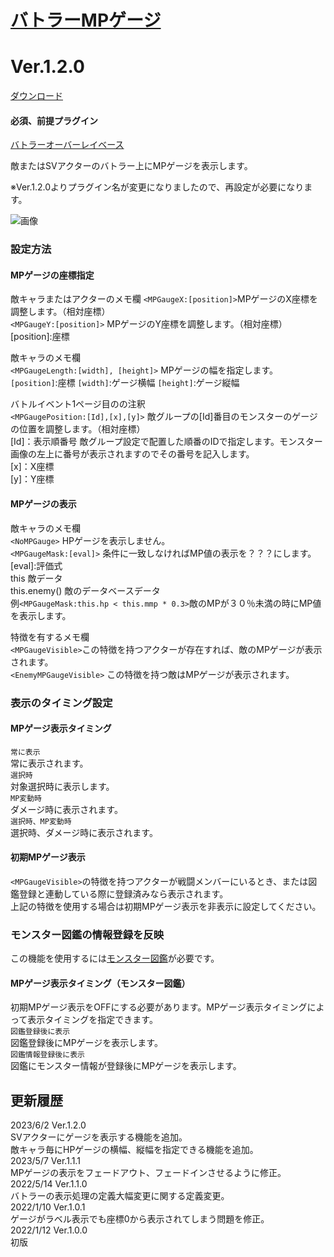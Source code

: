 # [バトラーMPゲージ](https://raw.githubusercontent.com/nuun888/MZ/master/NUUN_BattlerMPGauge.js)
# Ver.1.2.0
[ダウンロード](https://raw.githubusercontent.com/nuun888/MZ/master/NUUN_BattlerMPGauge.js)  
#### 必須、前提プラグイン
[バトラーオーバーレイベース](https://github.com/nuun888/MZ/blob/master/README/BattlerOverlayBase.md)  

敵またはSVアクターのバトラー上にMPゲージを表示します。  

※Ver.1.2.0よりプラグイン名が変更になりましたので、再設定が必要になります。  

![画像](img/mpGauge1.png)  

### 設定方法

#### MPゲージの座標指定
敵キャラまたはアクターのメモ欄
`<MPGaugeX:[position]>`MPゲージのX座標を調整します。（相対座標）  
`<MPGaugeY:[position]>` MPゲージのY座標を調整します。（相対座標）  
[position]:座標  

敵キャラのメモ欄  
`<MPGaugeLength:[width], [height]>` MPゲージの幅を指定します。
`[position]`:座標
`[width]`:ゲージ横幅
`[height]`:ゲージ縦幅

バトルイベント1ページ目のの注釈  
`<MPGaugePosition:[Id],[x],[y]>` 敵グループの[Id]番目のモンスターのゲージの位置を調整します。（相対座標）  
[Id]：表示順番号  敵グループ設定で配置した順番のIDで指定します。モンスター画像の左上に番号が表示されますのでその番号を記入します。  
[x]：X座標  
[y]：Y座標  

#### MPゲージの表示
敵キャラのメモ欄  
`<NoMPGauge>` HPゲージを表示しません。  
`<MPGaugeMask:[eval]>` 条件に一致しなければMP値の表示を？？？にします。  
[eval]:評価式  
this 敵データ  
this.enemy() 敵のデータベースデータ  
例`<MPGaugeMask:this.hp < this.mmp * 0.3>`敵のMPが３０％未満の時にMP値を表示します。  

特徴を有するメモ欄  
`<MPGaugeVisible>`この特徴を持つアクターが存在すれば、敵のMPゲージが表示されます。  
`<EnemyMPGaugeVisible>` この特徴を持つ敵はMPゲージが表示されます。  

### 表示のタイミング設定
#### MPゲージ表示タイミング
`常に表示`  
常に表示されます。  
`選択時`  
対象選択時に表示します。  
`MP変動時`   
ダメージ時に表示されます。  
`選択時、MP変動時`  
選択時、ダメージ時に表示されます。  

#### 初期MPゲージ表示  
`<MPGaugeVisible>`の特徴を持つアクターが戦闘メンバーにいるとき、または図鑑登録と連動している際に登録済みなら表示されます。  
上記の特徴を使用する場合は初期MPゲージ表示を非表示に設定してください。  

### モンスター図鑑の情報登録を反映
この機能を使用するには[モンスター図鑑](https://raw.githubusercontent.com/nuun888/MZ/master/NUUN_EnemyBook.js)が必要です。
#### MPゲージ表示タイミング（モンスター図鑑）
初期MPゲージ表示をOFFにする必要があります。MPゲージ表示タイミングによって表示タイミングを指定できます。  
`図鑑登録後に表示`  
図鑑登録後にMPゲージを表示します。  
`図鑑情報登録後に表示`  
図鑑にモンスター情報が登録後にMPゲージを表示します。  

## 更新履歴
2023/6/2 Ver.1.2.0  
SVアクターにゲージを表示する機能を追加。  
敵キャラ毎にHPゲージの横幅、縦幅を指定できる機能を追加。  
2023/5/7 Ver.1.1.1  
MPゲージの表示をフェードアウト、フェードインさせるように修正。  
2022/5/14 Ver.1.1.0  
バトラーの表示処理の定義大幅変更に関する定義変更。  
2022/1/10 Ver.1.0.1  
ゲージがラベル表示でも座標0から表示されてしまう問題を修正。  
2022/1/12 Ver.1.0.0  
初版  
